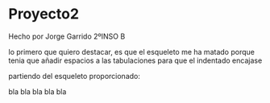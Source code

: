 # Proyecto2

Hecho por Jorge Garrido 2ºINSO B

lo primero que quiero destacar, es que el esqueleto me ha matado porque tenia que añadir espacios a las tabulaciones para que el indentado encajase


partiendo del esqueleto proporcionado:

bla bla bla bla bla
